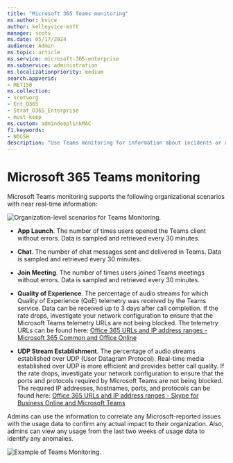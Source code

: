 ```yaml
---
title: "Microsoft 365 Teams monitoring"
ms.author: kvice
author: kelleyvice-msft
manager: scotv
ms.date: 05/17/2024
audience: Admin
ms.topic: article
ms.service: microsoft-365-enterprise
ms.subservice: administration
ms.localizationpriority: medium
search.appverid:
- MET150
ms.collection:
- scotvorg
- Ent_O365
- Strat_O365_Enterprise
- must-keep
ms.custom: admindeeplinkMAC
f1.keywords:
- NOCSH
description: "Use Teams monitoring for information about incidents or advisories related to Microsoft 365 Teams."
---
```


# Microsoft 365 Teams monitoring

Microsoft Teams monitoring supports the following organizational scenarios with near real-time information:

![Organization-level scenarios for Teams Monitoring.](../media/microsoft-365-exchange-monitoring/TeamsMonitoring1.png)

- **App Launch**. The number of times users opened the Teams client without errors. Data is sampled and retrieved every 30 minutes.

- **Chat**. The number of chat messages sent and delivered in Teams. Data is sampled and retrieved every 30 minutes.

- **Join Meeting**. The number of times users joined Teams meetings without errors. Data is sampled and retrieved every 30 minutes.

- **Quality of Experience**. The percentage of audio streams for which Quality of Experience (QoE) telemetry was received by the Teams service. Data can be received up to 3 days after call completion. If the rate drops, investigate your network configuration to ensure that the Microsoft Teams telemetry URLs are not being blocked. The telemetry URLs can be found here: [Office 365 URLs and IP address ranges - Microsoft 365 Common and Office Online](urls-and-ip-address-ranges.md#microsoft-365-common-and-office-online)

- **UDP Stream Establishment**. The percentage of audio streams established over UDP (User Datagram Protocol). Real-time media established over UDP is more efficient and provides better call quality. If the rate drops, investigate your network configuration to ensure that the ports and protocols required by Microsoft Teams are not being blocked. The required IP addresses, hostnames, ports, and protocols can be found here: [Office 365 URLs and IP address ranges - Skype for Business Online and Microsoft Teams](urls-and-ip-address-ranges.md)

Admins can use the information to correlate any Microsoft-reported issues with the usage data to confirm any actual impact to their organization. Also, admins can view any usage from the last two weeks of usage data to identify any  anomalies.

![Example of Teams Monitoring.](../media/microsoft-365-exchange-monitoring/TeamsMonitoring2.png)
